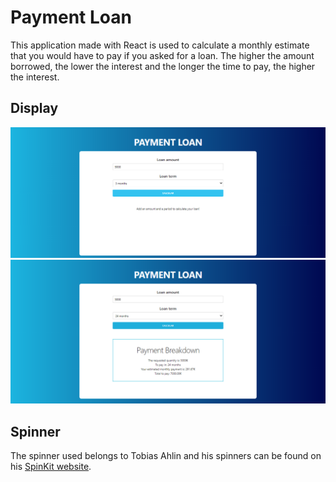 # Payment Loan

This application made with React is used to calculate a monthly estimate that you would have to pay if you asked for a loan. The higher the amount borrowed, the lower the interest and the longer the time to pay, the higher the interest.

## Display
<img src = "src/img1.png">
<img src = "src/img2.png">

## Spinner
The spinner used belongs to Tobias Ahlin and his spinners can be found on his [SpinKit website](https://tobiasahlin.com/spinkit/).
